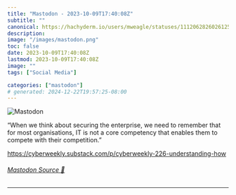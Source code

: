```yaml
---
title: "Mastodon - 2023-10-09T17:40:08Z"
subtitle: ""
canonical: https://hachyderm.io/users/mweagle/statuses/111206282602612561
description:
image: "/images/mastodon.png"
toc: false
date: 2023-10-09T17:40:08Z
lastmod: 2023-10-09T17:40:08Z
image: ""
tags: ["Social Media"]

categories: ["mastodon"]
# generated: 2024-12-22T19:57:25-08:00
---
```

![Mastodon](/images/mastodon.png)

<p>“When we think about securing the enterprise, we need to remember that for most organisations, IT is not a core competency that enables them to compete with their competition.”</p><p><a href="https://cyberweekly.substack.com/p/cyberweekly-226-understanding-how" target="_blank" rel="nofollow noopener noreferrer" translate="no"><span class="invisible">https://</span><span class="ellipsis">cyberweekly.substack.com/p/cyb</span><span class="invisible">erweekly-226-understanding-how</span></a></p>


###### [Mastodon Source 🐘](https://hachyderm.io/@mweagle/111206282602612561)

___
